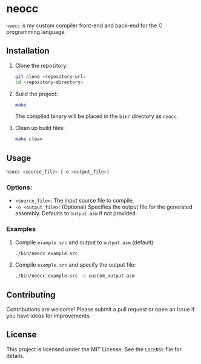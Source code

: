 # neocc

`neocc` is my custom compiler front-end and back-end for the C programming language. 

## Installation

1. Clone the repository:
   ```bash
   git clone <repository-url>
   cd <repository-directory>
   ```

2. Build the project:
   ```bash
   make
   ```

   The compiled binary will be placed in the `bin/` directory as `neocc`.

3. Clean up build files:
   ```bash
   make clean
   ```

## Usage

```bash
neocc <source_file> [-o <output_file>]
```

### Options:
- `<source_file>`: The input source file to compile.
- `-o <output_file>`: (Optional) Specifies the output file for the generated assembly. Defaults to `output.asm` if not provided.

### Examples

1. Compile `example.src` and output to `output.asm` (default):
   ```bash
   ./bin/neocc example.src
   ```

2. Compile `example.src` and specify the output file:
   ```bash
   ./bin/neocc example.src -o custom_output.asm
   ```

## Contributing

Contributions are welcome! Please submit a pull request or open an issue if you have ideas for improvements.

## License

This project is licensed under the MIT License. See the `LICENSE` file for details.

